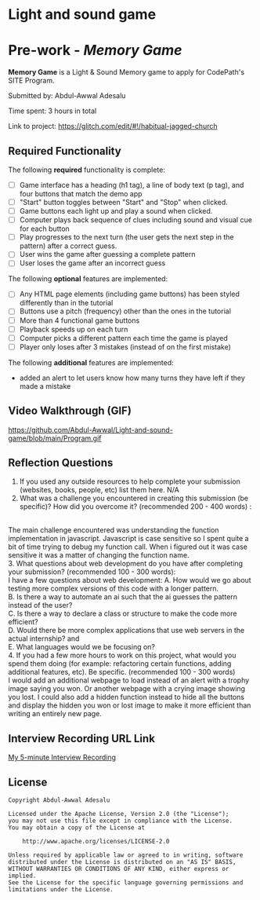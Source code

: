 # Light and sound game
 
# Pre-work - *Memory Game*

**Memory Game** is a Light & Sound Memory game to apply for CodePath's SITE Program. 

Submitted by: Abdul-Awwal Adesalu

Time spent: 3 hours in total

Link to project: https://glitch.com/edit/#!/habitual-jagged-church

## Required Functionality

The following **required** functionality is complete:

* [ ] Game interface has a heading (h1 tag), a line of body text (p tag), and four buttons that match the demo app
* [ ] "Start" button toggles between "Start" and "Stop" when clicked. 
* [ ] Game buttons each light up and play a sound when clicked. 
* [ ] Computer plays back sequence of clues including sound and visual cue for each button
* [ ] Play progresses to the next turn (the user gets the next step in the pattern) after a correct guess. 
* [ ] User wins the game after guessing a complete pattern
* [ ] User loses the game after an incorrect guess

The following **optional** features are implemented:

* [ ] Any HTML page elements (including game buttons) has been styled differently than in the tutorial
* [ ] Buttons use a pitch (frequency) other than the ones in the tutorial
* [ ] More than 4 functional game buttons
* [ ] Playback speeds up on each turn
* [ ] Computer picks a different pattern each time the game is played
* [ ] Player only loses after 3 mistakes (instead of on the first mistake)

The following **additional** features are implemented:

- added an alert to let users know how many turns they have left if they made a mistake

## Video Walkthrough (GIF)

https://github.com/Abdul-Awwal/Light-and-sound-game/blob/main/Program.gif

## Reflection Questions
1. If you used any outside resources to help complete your submission (websites, books, people, etc) list them here. 
N/A
2. What was a challenge you encountered in creating this submission (be specific)? How did you overcome it? (recommended 200 - 400 words) :
<br>
The main challenge encountered was understanding the function implementation in javascript. Javascript is case sensitive so I spent quite a bit of time trying to debug my function call. When i figured out it was case sensitive it was a matter of changing the function name.
<br>
3. What questions about web development do you have after completing your submission? (recommended 100 - 300 words): 
<br>I have a few questions about web development:
A. How would we go about testing more complex versions of this code with a longer pattern.
<br>
B. Is there a way to automate an ai such that the ai guesses the pattern instead of the user?
<br>
C. Is there a way to declare a class or structure to make the code more efficient?
<br>
D. Would there be more complex applications that use web servers in the actual internship? and
<br>
E. What languages would we be focusing on?
<br>
4. If you had a few more hours to work on this project, what would you spend them doing (for example: refactoring certain functions, adding additional features, etc). Be specific. (recommended 100 - 300 words) 
<br>
I would add an additional webpage to load instead of an alert with a trophy image saying you won. Or another webpage with a crying image showing you lost. I could also add a hidden function instead to hide all the buttons and display the hidden you won or lost image to make it more efficient than writing an entirely new page.



## Interview Recording URL Link

[My 5-minute Interview Recording](your-link-here)


## License

    Copyright Abdul-Awwal Adesalu

    Licensed under the Apache License, Version 2.0 (the "License");
    you may not use this file except in compliance with the License.
    You may obtain a copy of the License at

        http://www.apache.org/licenses/LICENSE-2.0

    Unless required by applicable law or agreed to in writing, software
    distributed under the License is distributed on an "AS IS" BASIS,
    WITHOUT WARRANTIES OR CONDITIONS OF ANY KIND, either express or implied.
    See the License for the specific language governing permissions and
    limitations under the License.
